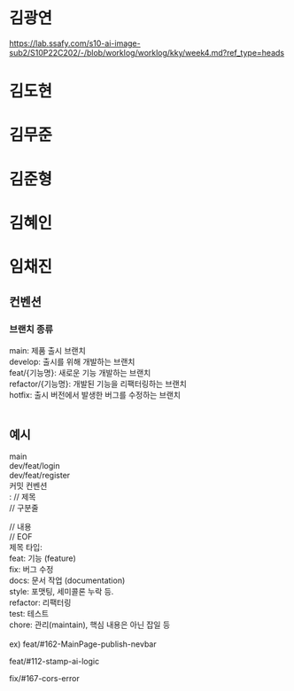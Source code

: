 # 김광연
https://lab.ssafy.com/s10-ai-image-sub2/S10P22C202/-/blob/worklog/worklog/kky/week4.md?ref_type=heads




# 김도현






# 김무준






# 김준형






# 김혜인








# 임채진





















## 컨벤션
### 브랜치 종류
main: 제품 출시 브랜치<br>
develop: 출시를 위해 개발하는 브랜치<br>
feat/{기능명}: 새로운 기능 개발하는 브랜치<br>
refactor/{기능명}: 개발된 기능을 리팩터링하는 브랜치<br>
hotfix: 출시 버전에서 발생한 버그를 수정하는 브랜치<br>
<br>
## 예시
main<br>
dev/feat/login<br>
dev/feat/register<br>
커밋 컨벤션<br>
<type><is breakchange>: <subject> // 제목<br>
<BLANK LINE> // 구분줄<br>
<body>       // 내용<br>
<BLANK LINE> // EOF<br>
제목 타입: <type><br>
feat: 기능 (feature)<br>
fix: 버그 수정<br>
docs: 문서 작업 (documentation)<br>
style: 포맷팅, 세미콜론 누락 등.<br>
refactor: 리팩터링<br>
test: 테스트<br>
chore: 관리(maintain), 핵심 내용은 아닌 잡일 등<br>
<br>
ex) feat/#162-MainPage-publish-nevbar<br>

feat/#112-stamp-ai-logic<br>

fix/#167-cors-error<br>
